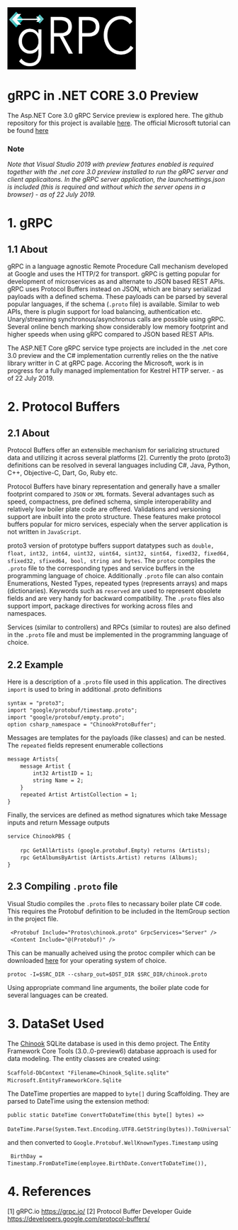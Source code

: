 <img src="grpc-logo-blk.png"  width='290' height='140'>

# gRPC in .NET CORE 3.0 Preview

The Asp.NET Core 3.0 gRPC Service preview is explored here. The github repository for this project is available [here](https://github.com/sekhargullapalli/netcore3.0/tree/master/gRPC). The official Microsoft tutorial can be found [here](https://docs.microsoft.com/en-us/aspnet/core/grpc/?view=aspnetcore-3.0)  

### **Note**
 _Note that Visual Studio 2019 with preview features enabled is required together with the .net core 3.0 preview installed to run the gRPC server and client applicaitons. In the gRPC server application, the launchsettings.json is included (this is required and without which the server opens in a browser) - as of 22 July 2019._ 


# 1. gRPC

## 1.1 About

gRPC in a language agnostic Remote Procedure Call mechanism developed at Google and uses the HTTP/2 for transport. gRPC is getting popular for development of microservices as and alternate to JSON based REST APIs. gRPC uses Protocol Buffers instead on JSON, which are binary serializad payloads with a defined schema. These payloads can be parsed by several popular languages, if the schema (`.proto` file) is available. Similar to web APIs, there is plugin support for load balancing, authentication etc. Unary/streaming synchronous/asynchronus calls are possible using gRPC. Several online bench marking show considerably low memory footprint and higher speeds when using gRPC compared to JSON based REST APIs.

The ASP.NET Core gRPC service type projects are included in the .net core 3.0 preview and the C# implementation currently relies on the the native library writter in C at gRPC page. Accoring the Microsoft, work is in progress for a fully managed implementation for Kestrel HTTP server. - as of 22 July 2019.


# 2. Protocol Buffers

## 2.1 About

Protocol Buffers offer an extensible mechanism for serializing structured data and utilizing it across several platforms [2]. Currently the proto (proto3) definitions can be resolved in several languages including C#, Java, Python, C++, Objective-C, Dart, Go, Ruby etc.

Protocol Buffers have binary representation and generally have a smaller footprint compared to `JSON` or `XML` formats. Several advantages such as speed, compactness, pre defined schema, simple interoperability and relatively low boiler plate code are offered. Validations and versioning support are inbuilt into the proto structure. These features make protocol buffers popular for micro services, especialy when the server application is not written in `JavaScript`.

proto3 version of prototype buffers support datatypes such as `double, float, int32, int64, uint32, uint64, sint32, sint64, fixed32, fixed64, sfixed32, sfixed64, bool, string and bytes`. The `protoc` compiles the `.proto` file to the corresponding types and service buffers in the programming language of choice. Additionally `.proto` file can also contain Enumerations, Nested Types, repeated types (represents arrays) and maps (dictionaries). Keywords such as `reserved` are used to represent obsolete fields and are very handy for backward compatibility. The `.proto` files also support import, package directives for working across files and namespaces.

Services (similar to controllers) and RPCs (similar to routes) are also defined in the `.proto` file and must be implemented in the programming language of choice.

## 2.2 Example

Here is a description of a `.proto` file used in this application.
The directives `import` is used to bring in additional .proto definitions

```
syntax = "proto3";
import "google/protobuf/timestamp.proto";
import "google/protobuf/empty.proto";
option csharp_namespace = "ChinookProtoBuffer";
```

Messages are templates for the payloads (like classes) and can be nested. The `repeated` fields represent enumerable collections
```
message Artists{
	message Artist {
		int32 ArtistID = 1;
		string Name = 2;	
	}
	repeated Artist ArtistCollection = 1;
}
```
Finally, the services are defined as method signatures which take Message inputs and return Message outputs
```
service ChinookPBS {

	rpc GetAllArtists (google.protobuf.Empty) returns (Artists);
	rpc GetAlbumsByArtist (Artists.Artist) returns (Albums);	
}
```

## 2.3 Compiling `.proto` file
Visual Studio compiles the `.proto` files to necassary boiler plate C# code. This requires the Protobuf definition to be included in the ItemGroup section in the project file.
```
 <Protobuf Include="Protos\chinook.proto" GrpcServices="Server" />
 <Content Include="@(Protobuf)" />
```
This can be manually acheived using the protoc compiler which can be downloaded [here](http://central.maven.org/maven2/com/google/protobuf/protoc/) for your operating system of choice.
```
protoc -I=$SRC_DIR --csharp_out=$DST_DIR $SRC_DIR/chinook.proto
```
Using appropriate command line arguments, the boiler plate code for several languages can be created.


# 3. DataSet Used
The [Chinook](https://github.com/lerocha/chinook-database) SQLite database is used in this demo project. The Entity Framework Core Tools (3.0..0-preview6) database approach is used for data modeling. The entity classes are created using:

`Scaffold-DbContext "Filename=Chinook_Sqlite.sqlite" Microsoft.EntityFrameworkCore.Sqlite`

The DateTime properties are mapped to `byte[]` during Scaffolding. They are parsed to DateTime using the extension method:

```
public static DateTime ConvertToDateTime(this byte[] bytes) =>
            DateTime.Parse(System.Text.Encoding.UTF8.GetString(bytes)).ToUniversalTime();
```
and then converted to `Google.Protobuf.WellKnownTypes.Timestamp` using
```
 BirthDay = Timestamp.FromDateTime(employee.BirthDate.ConvertToDateTime()),
```

# 4. References
[1] gRPC.io https://grpc.io/
[2] Protocol Buffer Developer Guide https://developers.google.com/protocol-buffers/



